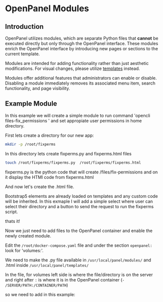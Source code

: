 # OpenPanel Modules

## Introduction

OpenPanel utilizes modules, which are separate Python files that **cannot** be executed directly but only through the OpenPanel interface. These modules enrich the OpenPanel interface by introducing new pages or sections to the current template.

Modules are intended for adding functionality rather than just aesthetic modifications. For visual changes, please utilize [templates](/templates/) instead.

Modules offer additional features that administrators can enable or disable. Disabling a module immediately removes its associated menu item, search functionality, and page visibility.


## Example Module

In this example we will create a simple module to run command 'opencli files-fix_permissions <USER> <FOLDER>' and set appropiate user permissions in home directory.

First lets create a directory for our new app:

```bash
mkdir -p /root/fixperms
```

In this directory lets create fixperms.py and fixperms.html files

```bash
touch /root/fixperms/fixperms.py  /root/fixperms/fixperms.html
```

fixperms.py is the python code that will create /files/fix-permissions and on it display the HTMl code from fixperms.html




And now let's create the .html file.

Bootstrap5 elements are already loaded on templates and any custom code will be inherited. In this exmaple I will add a simple select where user can select their directory and a button to send the request to run the fixperms script.



thats it!

Now we just need to add files to the OpenPanel container and enable the newly created module.

Edit the `/root/docker-compose.yaml` file and under the section `openpanel:` look for 'volumes:'.

We need to make the .py file available in `/usr/local/panel/modules/` and .html inside `/usr/local/panel/templates/`

In the file, for volumes left side is where the file/directory is on the server and right after `:` is where it is in the OpenPanel container (`- /SERVER/PATH:/CONTAINER/PATH`) 

so we need to add in this example:

